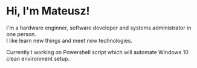 # Hi, I'm Mateusz!

I'm a hardware enginner, software developer and systems administrator in one person.\
I like learn new things and meet new technologies.

Currently I working on Powershell script which will automate Windows 10 clean environment setup.
